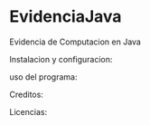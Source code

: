 # EvidenciaJava
Evidencia de Computacion en Java

Instalacion y configuracion:

uso del programa:

Creditos:

Licencias:
